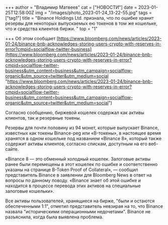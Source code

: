 +++
author = "Владимир Матвеев"
cat = ["НОВОСТИ"]
date = 2023-01-25T12:58:00Z
img = "/images/photo_2023-01-24_13-22-55.jpg"
tags = ["tag1"]
title = "Binance Holdings Ltd. признала, что по ошибке хранит резервы для некоторых выпускаемых ею токенов в том же кошельке, что и средства клиентов биржи. "
top = "1"

+++
Об этом сообщает [https://www.bloomberg.com/news/articles/2023-01-24/binance-bnb-acknowledges-storing-users-crypto-with-reserves-in-error?cmpid=socialflow-twitter-business](https://www.bloomberg.com/news/articles/2023-01-24/binance-bnb-acknowledges-storing-users-crypto-with-reserves-in-error?cmpid=socialflow-twitter-business&utm_content=business&utm_campaign=socialflow-organic&utm_source=twitter&utm_medium=social "https://www.bloomberg.com/news/articles/2023-01-24/binance-bnb-acknowledges-storing-users-crypto-with-reserves-in-error?cmpid=socialflow-twitter-business&utm_content=business&utm_campaign=socialflow-organic&utm_source=twitter&utm_medium=social")

Согласно сообщению, биржевой кошелек содержал как активы клиентов, так и резервные токены.

Резервы для почти половину из 94 монет, которые выпускает Binance, известных как токены Binance-peg или «B-токены», в настоящее время хранятся в одном кошельке под названием «Binance 8», который также содержит активы клиентов, согласно спискам, доступным на его веб-сайте.

«Binance 8 — это обменный холодный кошелек. Залоговые активы ранее были перемещены в этот кошелек по ошибке и соответственно указаны на странице B-Token Proof of Collateral», — сообщил представитель Binance в заявлении для Bloomberg News в ответ на вопросы по данному поводу. «Binance знает об этой ошибке и находится в процессе перевода этих активов на специальные залоговые кошельки». 

Все активы пользователей, хранящиеся на бирже, "были и остаются обеспеченными 1:1", отметил представитель невзирая на то, что Binance назвала "историческими операционными недочетами". Binance не разъяснила, когда была выявлена проблема.